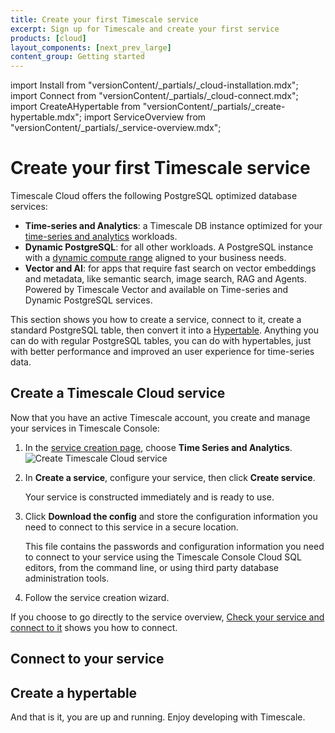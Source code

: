 ```yaml
---
title: Create your first Timescale service
excerpt: Sign up for Timescale and create your first service
products: [cloud]
layout_components: [next_prev_large]
content_group: Getting started
---
```


import Install from "versionContent/_partials/_cloud-installation.mdx";
import Connect from "versionContent/_partials/_cloud-connect.mdx";
import CreateAHypertable from "versionContent/_partials/_create-hypertable.mdx";
import ServiceOverview from "versionContent/_partials/_service-overview.mdx";

# Create your first Timescale service

Timescale Cloud offers the following PostgreSQL optimized database services:

- **Time-series and Analytics**: a Timescale DB instance optimized for your 
    [time-series and analytics][what-is-time-series] workloads.
- **Dynamic PostgreSQL**: for all other workloads. A PostgreSQL instance with a 
    [dynamic compute range][what-is-dynamic-postgres] aligned to your business needs.
- **Vector and AI**: for apps that require fast search on vector embeddings and metadata, like semantic search, image
  search, RAG and Agents. Powered by Timescale Vector and available on Time-series and Dynamic PostgreSQL services. 

<ServiceOverview />

This section shows you how to create a service, connect to it, create a standard PostgreSQL table, then 
convert it into a [Hypertable][hypertables]. Anything you can do with regular PostgreSQL tables, you can 
do with hypertables, just with better performance and improved an user experience for time-series data.

<Install />

## Create a Timescale Cloud service

<Procedure>

Now that you have an active Timescale account, you create and manage your services in Timescale Console:

1. In the [service creation page][create-service], choose **Time Series and Analytics**.
   ![Create Timescale Cloud service](https://assets.timescale.com/docs/images/console-create-service.png)

1. In **Create a service**, configure your service, then click **Create service**.

   Your service is constructed immediately and is ready to use.

1. Click **Download the config** and store the configuration information you need to connect to this service in a 
   secure location. 

   This file contains the passwords and configuration information you need to connect to your service using the
   Timescale Console Cloud SQL editors, from the command line, or using third party database administration tools.

1. Follow the service creation wizard.   

If you choose to go directly to the service overview, [Check your service and connect to it][connect-to-your-service] 
shows you how to connect.

</Procedure> 

## Connect to your service

<Connect />

## Create a hypertable

<CreateAHypertable />

And that is it, you are up and running. Enjoy developing with Timescale.

[tsc-portal]: https://console.cloud.timescale.com/
[services-how-to]: /use-timescale/:currentVersion:/services/
[install-psql]: /use-timescale/:currentVersion:/integrations/query-admin/psql/
[connect-to-your-service]: /getting-started/:currentVersion:/services/#connect-to-your-service
[create-service]: https://console.cloud.timescale.com/dashboard/create_services
[what-is-time-series]: https://www.timescale.com/blog/what-is-a-time-series-database/#what-is-a-time-series-database
[what-is-dynamic-postgres]: https://www.timescale.com/dynamic-postgresql
[hypertables]: /use-timescale/:currentVersion:/hypertables/about-hypertables/#hypertable-partitioning
